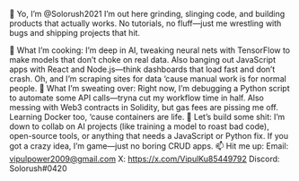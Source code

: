 👋 Yo, I’m @Solorush2021
I’m out here grinding, slinging code, and building products that actually works. No tutorials, no fluff—just me wrestling with bugs and shipping projects that hit.

👀 What I’m cooking: I’m deep in AI, tweaking neural nets with TensorFlow to make models that don’t choke on real data. Also banging out JavaScript apps with React and Node.js—think dashboards that load fast and don’t crash. Oh, and I’m scraping sites for data ‘cause manual work is for normal people.
🌱 What I’m sweating over: Right now, I’m debugging a Python script to automate some API calls—tryna cut my workflow time in half. Also messing with Web3 contracts in Solidity, but gas fees are pissing me off. Learning Docker too, ‘cause containers are life.
💞️ Let’s build some shit: I’m down to collab on AI projects (like training a model to roast bad code), open-source tools, or anything that needs a JavaScript or Python fix. If you got a crazy idea, I’m game—just no boring CRUD apps.
📫 Hit me up:
Email: vipulpower2009@gmail.com
X: https://x.com/VipulKu85449792
Discord: Solorush#0420 



